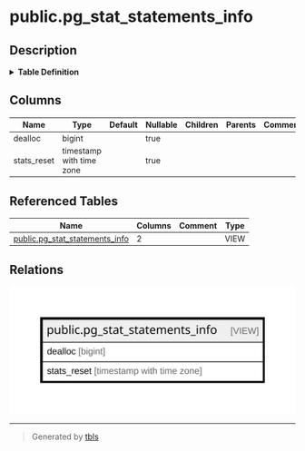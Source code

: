 # public.pg_stat_statements_info

## Description

<details>
<summary><strong>Table Definition</strong></summary>

```sql
CREATE VIEW pg_stat_statements_info AS (
 SELECT pg_stat_statements_info.dealloc,
    pg_stat_statements_info.stats_reset
   FROM pg_stat_statements_info() pg_stat_statements_info(dealloc, stats_reset)
)
```

</details>

## Columns

| Name | Type | Default | Nullable | Children | Parents | Comment |
| ---- | ---- | ------- | -------- | -------- | ------- | ------- |
| dealloc | bigint |  | true |  |  |  |
| stats_reset | timestamp with time zone |  | true |  |  |  |

## Referenced Tables

| Name | Columns | Comment | Type |
| ---- | ------- | ------- | ---- |
| [public.pg_stat_statements_info](public.pg_stat_statements_info.md) | 2 |  | VIEW |

## Relations

![er](public.pg_stat_statements_info.svg)

---

> Generated by [tbls](https://github.com/k1LoW/tbls)
